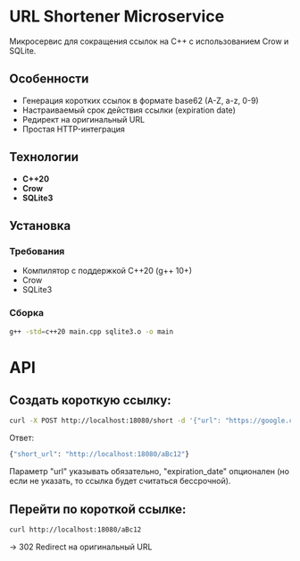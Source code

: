 # URL Shortener Microservice

Микросервис для сокращения ссылок на C++ с использованием Crow и SQLite.

## Особенности

- Генерация коротких ссылок в формате base62 (A-Z, a-z, 0-9)
- Настраиваемый срок действия ссылки (expiration date)
- Редирект на оригинальный URL
- Простая HTTP-интеграция

## Технологии

- **C++20** 
- **Crow** 
- **SQLite3** 

## Установка

### Требования
- Компилятор с поддержкой C++20 (g++ 10+)
- Crow
- SQLite3

### Сборка
```bash
g++ -std=c++20 main.cpp sqlite3.o -o main 
```

# API
## Создать короткую ссылку: 
```bash
curl -X POST http://localhost:18080/short -d '{"url": "https://google.com", "expiration_date" : "2025-05-09 14:51:51"}'
```

Ответ: 
```bash
{"short_url": "http://localhost:18080/aBc12"}
```
Параметр "url" указывать обязательно, "expiration_date" опционален (но если не указать, то ссылка будет считаться бессрочной). 
## Перейти по короткой ссылке:
```bash
curl http://localhost:18080/aBc12
```
→ 302 Redirect на оригинальный URL
